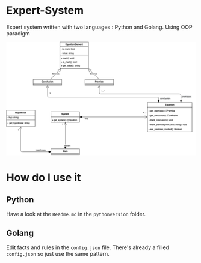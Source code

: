 # Expert-System

Expert system written with two languages : Python and Golang.
Using OOP paradigm

<div align="center">
<img src="./ClassDiagram.png" />
</div>

# How do I use it 

## Python 

Have a look at the `Readme.md` in the `pythonversion` folder.

## Golang

Edit facts and rules in the `config.json` file.
There's already a filled `config.json` so just use the same pattern.